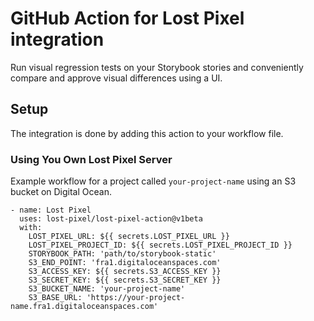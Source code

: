# GitHub Action for Lost Pixel integration

Run visual regression tests on your Storybook stories and conveniently compare and approve visual differences using a UI.

## Setup

The integration is done by adding this action to your workflow file.

### Using You Own Lost Pixel Server

Example workflow for a project called `your-project-name` using an S3 bucket on Digital Ocean.

```
- name: Lost Pixel
  uses: lost-pixel/lost-pixel-action@v1beta
  with:
    LOST_PIXEL_URL: ${{ secrets.LOST_PIXEL_URL }}
    LOST_PIXEL_PROJECT_ID: ${{ secrets.LOST_PIXEL_PROJECT_ID }}
    STORYBOOK_PATH: 'path/to/storybook-static'
    S3_END_POINT: 'fra1.digitaloceanspaces.com'
    S3_ACCESS_KEY: ${{ secrets.S3_ACCESS_KEY }}
    S3_SECRET_KEY: ${{ secrets.S3_SECRET_KEY }}
    S3_BUCKET_NAME: 'your-project-name'
    S3_BASE_URL: 'https://your-project-name.fra1.digitaloceanspaces.com'
```
